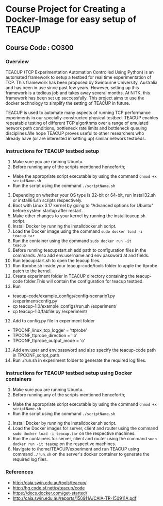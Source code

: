 # Course Project for Creating a Docker-Image for easy setup of TEACUP 
## Course Code : CO300

### Overview
TEACUP (TCP Experimentation Automation Controlled Using Python) is an automated framework to setup a testbed for 
real time experimentation of TCP. This framework has been proposed by Swinburne University, Australia and has 
been in use since past few years. 
However, setting up this framework is a tedious job and takes away several months. 
At NITK, this framework has been set up successfully. This project aims to use the docker technology to simplify the 
setting of TEACUP in future.

TEACUP is used to automate many aspects of running TCP performance experiments in our specially-constructed physical testbed. TEACUP enables repeatable testing of different TCP algorithms over a range of emulated network path conditions, bottleneck rate limits and bottleneck queuing disciplines.We hope TEACUP proves useful to other researchers who already have (or are interested in setting up) similar network testbeds.

### Instructions for TEACUP testbed setup
1. Make sure you are running Ubuntu.
2. Before running any of the scripts mentioned henceforth;
  - Make the appropriate script executable by using the command 
    <code>chmod +x scriptName.sh</code>
  - Run the script using the command 
    <code>./scriptName.sh</code>
3. Depending on whether your OS type is 32-bit or 64-bit, run install32.sh or install64.sh scripts respectively.
4. Boot with Linux 3.17 kernel by going to "Advanced options for Ubuntu" before system startup after restart. 
5. Make other changes to your kernel by running the installteacup.sh script. 
6. Install Docker by running the installdocker.sh script.
7. Load the Docker image using the command <code>sudo docker load -i teacup.tar</code>
8. Run the container using the command <code>sudo docker run -it teacup</code>
9. Before running teacupstart.sh add path to configuration files in the commands. Also add env.username and env.password at <username> and <password> fields.
10. Run teacupstart.sh to open the teacup files.
11. Run ttprobe.sh inside your teacup-code/tools folder to apple the ttprobe patch to the kernel.
10. Create experiment folder in TEACUP directory containing the teacup-code folder.This will contain the configuration for teacup testbed.
11. Run 
  - teacup-code/example_configs/config-scenario1.py /experiment/config.py
  - cp teacup-1.0/example_configs/run.sh /experiment/
  - cp teacup-1.0/fabfile.py /experiment/
12. Add to config.py file in experiment folder
  - TPCONF_linux_tcp_logger = 'ttprobe'
  - TPCONF_ttprobe_direction = 'io'
  - TPCONF_ttprobe_output_mode = 'o'
13. Add env.user and env.password and also specify the teacup-code path in TPCONF_script_path.
14. Run ./run.sh in experiment folder to generate the required log files.
  
### Instructions for TEACUP testbed setup using Docker containers
1. Make sure you are running Ubuntu.
2. Before running any of the scripts mentioned henceforth;
  - Make the appropriate script executable by using the command 
    <code>chmod +x scriptName.sh</code>
  - Run the script using the command 
    <code>./scriptName.sh</code>
3. Install Docker by running the installdocker.sh script.
4. Load the Docker images for server, client and router using the command <code>sudo docker load -i teacup.tar</code> on the respective machines.
5. Run the containers for server, client and router using the command <code>sudo docker run -it teacup</code> on the respective machines.
6. Navigate to /home/TEACUP/experiment and run TEACUP using command <code>./run.sh</code> on the server's docker container to generate the required log files.

### References
+ http://caia.swin.edu.au/tools/teacup/
+ http://hg.code.sf.net/p/teacup/code
+ https://docs.docker.com/get-started/
+ http://caia.swin.edu.au/reports/150911A/CAIA-TR-150911A.pdf

